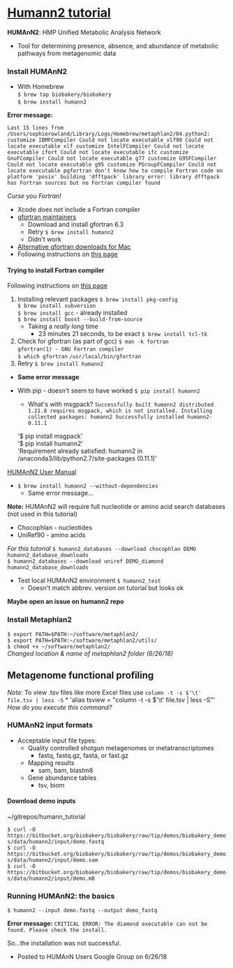 # [Humann2 tutorial](https://bitbucket.org/biobakery/biobakery/wiki/humann2)

**HUMAnN2**: HMP Unified Metabolic Analysis Network
* Tool for determining presence, absence, and abundance of metabolic pathways from metagenomic data

### Install HUMAnN2
* With Homebrew  
`$ brew tap biobakery/biobakery`  
`$ brew install humann2`

**Error message:**

`Last 15 lines from /Users/sophierowland/Library/Logs/Homebrew/metaphlan2/04.python2:
customize IBMFCompiler
Could not locate executable xlf90
Could not locate executable xlf
customize IntelFCompiler
Could not locate executable ifort
Could not locate executable ifc
customize GnuFCompiler
Could not locate executable g77
customize G95FCompiler
Could not locate executable g95
customize PGroupFCompiler
Could not locate executable pgfortran
don't know how to compile Fortran code on platform 'posix'
building 'dfftpack' library
error: library dfftpack has Fortran sources but no Fortran compiler found`

*Curse you Fortran!*

* Xcode does not include a Fortran compiler
* [gfortran maintainers](https://gcc.gnu.org/wiki/GFortranBinaries#MacOS)
    * Download and install gfortran 6.3
    * Retry `$ brew install humann2`
    * Didn't work
* [Alternative gfortran downloads for Mac](http://hpc.sourceforge.net/)
* Following instructions on [this page](https://www.macinchem.org/reviews/cheminfo/cheminfoMac.php)

#### Trying to install Fortran compiler
Following instructions on [this page](https://www.macinchem.org/reviews/cheminfo/cheminfoMac.php)
1. Installing relevant packages
  `$ brew install pkg-config`  
  `$ brew install subversion`  
  `$ brew install gcc` - already installed  
  `$ brew install boost --build-from-source`  
    * Taking a *really long* time
      * 23 minutes 21 seconds, to be exact
  `$ brew install tcl-tk`
2. Check for gfortran (as part of gcc)
  `$ man -k fortran`  
      `gfortran(1) - GNU Fortran compiler`  
  `$ which gfortran`
      `/usr/local/bin/gfortran`
3. Retry `$ brew install humann2`
  * **Same error message**

* With pip - doesn't seem to have worked
`$ pip install humann2`
    * What's with msgpack?
    `Successfully built humann2
    distributed 1.21.8 requires msgpack, which is not installed.
    Installing collected packages: humann2
    Successfully installed humann2-0.11.1`

    '$ pip install msgpack'  
    '$ pip install humann2'  
        'Requirement already satisfied: humann2 in /anaconda3/lib/python2.7/site-packages (0.11.1)'

[HUMAnN2 User Manual](https://bitbucket.org/biobakery/humann2/wiki/Home)

* `$ brew install humann2 --without-dependencies`
    * Same error message...

**Note:** HUMAnN2 will require full nucleotide or amino acid search databases (not used in this tutorial)
* Chocophlan - nucleotides
* UniRef90 - amino acids

*For this tutorial*
`$ humann2_databases --download chocophlan DEMO humann2_database_downloads`  
`$ humann2_databases --download uniref DEMO_diamond humann2_database_downloads`

* Test local HUMAnN2 environment `$ humann2_test`
    * Doesn't match abbrev. version on tutorial but looks ok

**Maybe open an issue on humann2 repo**

### Install Metaphlan2
`$ export PATH=$PATH:~/software/metaphlan2/`  
`$ export PATH=$PATH:~/software/metaphlan2/utils/`  
`$ chmod +x ~/software/metaphlan2/`  
      *Changed location & name of metaphlan2 folder (6/26/18)*

## Metagenome functional profiling

*Note:* To view .tsv files like more Excel files use `column -t -s $'\t' file.tsv | less -S`
    * 'alias tsview = "column -t -s $'\t' file.tsv | less -S"'
        *How do you execute this command?*

### HUMAnN2 input formats
* Acceptable input file types:
  * Quality controlled shotgun metagenomes or metatranscriptomes
      * fastq, fastq.gz, fasta, or fast.gz
  * Mapping results
      * sam, bam, blastm8
  * Gene abundance tables
      * tsv, biom

#### Download demo inputs
~/gitrepos/humann_tutorial

`$ curl -O https://bitbucket.org/biobakery/biobakery/raw/tip/demos/biobakery_demos/data/humann2/input/demo.fastq`  
`$ curl -O https://bitbucket.org/biobakery/biobakery/raw/tip/demos/biobakery_demos/data/humann2/input/demo.sam`  
`$ curl -O https://bitbucket.org/biobakery/biobakery/raw/tip/demos/biobakery_demos/data/humann2/input/demo.m8`

### Running HUMAnN2: the basics
`$ humann2 --input demo.fastq --output demo_fastq`

**Error message:**
`CRITICAL ERROR: The diamond executable can not be found. Please check the install.`

So...the installation was not successful.
  * Posted to HUMAnN Users Google Group on 6/26/18
  
